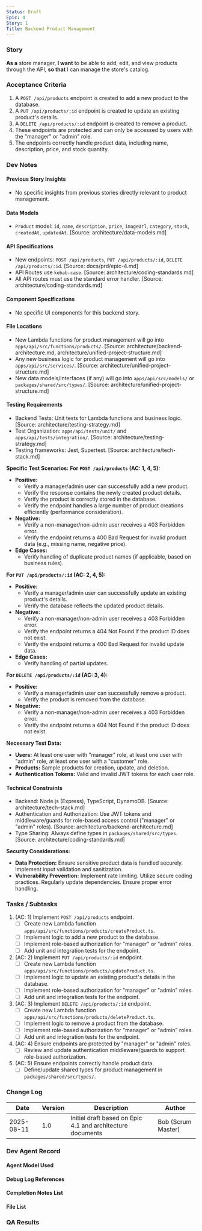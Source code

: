 ```yaml
---
Status: Draft
Epic: 4
Story: 1
Title: Backend Product Management
---
```


### Story

**As a** store manager,
**I want** to be able to add, edit, and view products through the API,
**so that** I can manage the store's catalog.

### Acceptance Criteria

1.  A `POST /api/products` endpoint is created to add a new product to the database.
2.  A `PUT /api/products/:id` endpoint is created to update an existing product's details.
3.  A `DELETE /api/products/:id` endpoint is created to remove a product.
4.  These endpoints are protected and can only be accessed by users with the "manager" or "admin" role.
5.  The endpoints correctly handle product data, including name, description, price, and stock quantity.

### Dev Notes

#### Previous Story Insights

- No specific insights from previous stories directly relevant to product management.

#### Data Models

- `Product` model: `id`, `name`, `description`, `price`, `imageUrl`, `category`, `stock`, `createdAt`, `updatedAt`. [Source: architecture/data-models.md]

#### API Specifications

- New endpoints: `POST /api/products`, `PUT /api/products/:id`, `DELETE /api/products/:id`. [Source: docs/prd/epic-4.md]
- API Routes use `kebab-case`. [Source: architecture/coding-standards.md]
- All API routes must use the standard error handler. [Source: architecture/coding-standards.md]

#### Component Specifications

- No specific UI components for this backend story.

#### File Locations

- New Lambda functions for product management will go into `apps/api/src/functions/products/`. [Source: architecture/backend-architecture.md, architecture/unified-project-structure.md]
- Any new business logic for product management will go into `apps/api/src/services/`. [Source: architecture/unified-project-structure.md]
- New data models/interfaces (if any) will go into `apps/api/src/models/` or `packages/shared/src/types/`. [Source: architecture/unified-project-structure.md]

#### Testing Requirements

- Backend Tests: Unit tests for Lambda functions and business logic. [Source: architecture/testing-strategy.md]
- Test Organization: `apps/api/tests/unit/` and `apps/api/tests/integration/`. [Source: architecture/testing-strategy.md]
- Testing frameworks: Jest, Supertest. [Source: architecture/tech-stack.md]

**Specific Test Scenarios:**
**For `POST /api/products` (AC: 1, 4, 5):**
- **Positive:**
    - Verify a manager/admin user can successfully add a new product.
    - Verify the response contains the newly created product details.
    - Verify the product is correctly stored in the database.
    - Verify the endpoint handles a large number of product creations efficiently (performance consideration).
- **Negative:**
    - Verify a non-manager/non-admin user receives a 403 Forbidden error.
    - Verify the endpoint returns a 400 Bad Request for invalid product data (e.g., missing name, negative price).
- **Edge Cases:**
    - Verify handling of duplicate product names (if applicable, based on business rules).

**For `PUT /api/products/:id` (AC: 2, 4, 5):**
- **Positive:**
    - Verify a manager/admin user can successfully update an existing product's details.
    - Verify the database reflects the updated product details.
- **Negative:**
    - Verify a non-manager/non-admin user receives a 403 Forbidden error.
    - Verify the endpoint returns a 404 Not Found if the product ID does not exist.
    - Verify the endpoint returns a 400 Bad Request for invalid update data.
- **Edge Cases:**
    - Verify handling of partial updates.

**For `DELETE /api/products/:id` (AC: 3, 4):**
- **Positive:**
    - Verify a manager/admin user can successfully remove a product.
    - Verify the product is removed from the database.
- **Negative:**
    - Verify a non-manager/non-admin user receives a 403 Forbidden error.
    - Verify the endpoint returns a 404 Not Found if the product ID does not exist.

**Necessary Test Data:**
- **Users:** At least one user with "manager" role, at least one user with "admin" role, at least one user with a "customer" role.
- **Products:** Sample products for creation, update, and deletion.
- **Authentication Tokens:** Valid and invalid JWT tokens for each user role.

#### Technical Constraints

- Backend: Node.js (Express), TypeScript, DynamoDB. [Source: architecture/tech-stack.md]
- Authentication and Authorization: Use JWT tokens and middleware/guards for role-based access control ("manager" or "admin" roles). [Source: architecture/backend-architecture.md]
- Type Sharing: Always define types in `packages/shared/src/types`. [Source: architecture/coding-standards.md]

**Security Considerations:**
- **Data Protection:** Ensure sensitive product data is handled securely. Implement input validation and sanitization.
- **Vulnerability Prevention:** Implement rate limiting. Utilize secure coding practices. Regularly update dependencies. Ensure proper error handling.

### Tasks / Subtasks

1.  (AC: 1) Implement `POST /api/products` endpoint.
    *   [ ] Create new Lambda function `apps/api/src/functions/products/createProduct.ts`.
    *   [ ] Implement logic to add a new product to the database.
    *   [ ] Implement role-based authorization for "manager" or "admin" roles.
    *   [ ] Add unit and integration tests for the endpoint.
2.  (AC: 2) Implement `PUT /api/products/:id` endpoint.
    *   [ ] Create new Lambda function `apps/api/src/functions/products/updateProduct.ts`.
    *   [ ] Implement logic to update an existing product's details in the database.
    *   [ ] Implement role-based authorization for "manager" or "admin" roles.
    *   [ ] Add unit and integration tests for the endpoint.
3.  (AC: 3) Implement `DELETE /api/products/:id` endpoint.
    *   [ ] Create new Lambda function `apps/api/src/functions/products/deleteProduct.ts`.
    *   [ ] Implement logic to remove a product from the database.
    *   [ ] Implement role-based authorization for "manager" or "admin" roles.
    *   [ ] Add unit and integration tests for the endpoint.
4.  (AC: 4) Ensure endpoints are protected by "manager" or "admin" roles.
    *   [ ] Review and update authentication middleware/guards to support role-based authorization.
5.  (AC: 5) Ensure endpoints correctly handle product data.
    *   [ ] Define/update shared types for product management in `packages/shared/src/types/`.

### Change Log

| Date | Version | Description | Author |
|---|---|---|---|
| 2025-08-11 | 1.0 | Initial draft based on Epic 4.1 and architecture documents | Bob (Scrum Master) |

### Dev Agent Record

#### Agent Model Used

#### Debug Log References

#### Completion Notes List

#### File List

### QA Results
